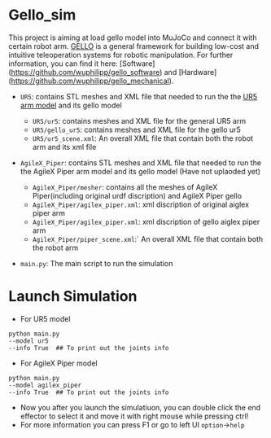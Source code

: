 # Gello_sim
This project is aiming at load gello model into MuJoCo and connect it with certain robot arm. [GELLO](https://wuphilipp.github.io/gello_site/) is a general framework for building low-cost and intuitive teleoperation systems for robotic manipulation. For further information, you can find it here: [Software] (https://github.com/wuphilipp/gello_software) and [Hardware] (https://github.com/wuphilipp/gello_mechanical). 
* `UR5`: contains STL meshes and XML file that needed to run the the [UR5 arm model](https://github.com/google-deepmind/mujoco_menagerie/tree/main/universal_robots_ur5e) and its gello model
    * `UR5/ur5`: contains meshes and XML file for the general UR5 arm
    * `UR5/gello_ur5`: contains meshes and XML file for the gello ur5 
    * `UR5/ur5_scene.xml`: An overall XML file that contain both the robot arm and its xml file

* `AgileX_Piper`: contains STL meshes and XML file that needed to run the the AgileX Piper arm model and its gello model (Have not uplaoded yet)
    * `AgileX_Piper/mesher`: contains all the meshes of AgileX Piper(including original urdf discription) and AgileX Piper gello 
    * `AgileX_Piper/agilex_piper.xml`: xml discription of original aiglex piper arm
    * `AgileX_Piper/agilex_piper.xml`: xml discription of gello aiglex piper arm
    * `AgileX_Piper/piper_scene.xml`:` An overall XML file that contain both the robot arm 
* `main.py`: The main script to run the simulation

# Launch Simulation
* For UR5 model
```
python main.py 
--model ur5
--info True  ## To print out the joints info
```

* For AgileX Piper model 
```
python main.py 
--model agilex_piper
--info True  ## To print out the joints info
```


- Now you after you launch the simulatiuon, you can double click the end effector to select it and move it with right mouse while pressing ctrl!
- For more information you can press F1 or go to left UI `option`->`help`



